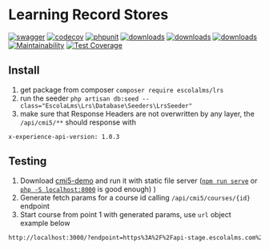 # Learning Record Stores

[![swagger](https://img.shields.io/badge/documentation-swagger-green)](https://escolalms.github.io/LRS/)
[![codecov](https://codecov.io/gh/EscolaLMS/LRS/branch/main/graph/badge.svg?token=NRAN4R8AGZ)](https://codecov.io/gh/EscolaLMS/LRS)
[![phpunit](https://github.com/EscolaLMS/LRS/actions/workflows/test.yml/badge.svg)](https://github.com/EscolaLMS/LRS/actions/workflows/test.yml)
[![downloads](https://img.shields.io/packagist/dt/escolalms/lrs)](https://packagist.org/packages/escolalms/lrs)
[![downloads](https://img.shields.io/packagist/v/escolalms/lrs)](https://packagist.org/packages/escolalms/lrs)
[![downloads](https://img.shields.io/packagist/l/escolalms/lrs)](https://packagist.org/packages/escolalms/lrs)
[![Maintainability](https://api.codeclimate.com/v1/badges/701fa6064d932feadc41/maintainability)](https://codeclimate.com/github/EscolaLMS/LRS/maintainability)
[![Test Coverage](https://api.codeclimate.com/v1/badges/701fa6064d932feadc41/test_coverage)](https://codeclimate.com/github/EscolaLMS/LRS/test_coverage)

## Install

1. get package from composer `composer require escolalms/lrs`
2. run the seeder `php artisan db:seed --class="EscolaLms\Lrs\Database\Seeders\LrsSeeder"`
3. make sure that Response Headers are not overwritten by any layer, the `/api/cmi5/**` should response with

```
x-experience-api-version: 1.0.3
```

## Testing

1. Download [cmi5-demo](https://github.com/xapijs/cmi5-demo) and run it with static file server ([`npm run serve`](https://www.npmjs.com/package/serve) or [`php -S localhost:8000`](https://www.php.net/manual/en/features.commandline.webserver.php) is good enough)
   )
2. Generate fetch params for a course id calling `/api/cmi5/courses/{id}` endpoint
3. Start course from point 1 with generated params, use `url` object example below

```bash
http://localhost:3000/?endpoint=https%3A%2F%2Fapi-stage.escolalms.com%2Ftrax%2Fapi%2Faf743842-8870-445e-9ca9-f4dcbde65efe%2Fxapi%2Fstd&fetch=https%3A%2F%2Fapi-stage.escolalms.com%2Fapi%2Fcmi5%2Ffetch%3Ftoken%3DeyJ0eXAiOiJKV1QiLCJhbGciOiJSUzI1NiJ9.eyJhdWQiOiI5NGExY2RiYi1iZTRiLTRlMjktOTRhZi1mYzk5MjI1YTQ2NmMiLCJqdGkiOiI0ZTliNGE0OTAwZWEwYmEyOWM5ODIwNmVkYzg2YWU0MDQ4M2JmZmNiMGNlYTc2OTU5YjkwZTM1ODk0ZTU2Njk2Mzc4MDA1ZWYyOGMwMmRhZSIsImlhdCI6MTY0MzA0NTEyOS4zMjgxNzgsIm5iZiI6MTY0MzA0NTEyOS4zMjgxODYsImV4cCI6MTY3NDU4MTEyOS4zMjA5MjcsInN1YiI6IjIiLCJzY29wZXMiOltdfQ.hQr_XUoEByCvgFH8S94JLmccqxlg-Zh6dPxEflWD3ABKQQcnSum10IEMrjE9_O0HMHArdwbbi8ebJv0f1XrHEgx2nkw8O5cWIbT27OBnaR86gA3yshg0g5BuM693WvWqH_kc2fK9uF9148b0vcvFsCKX3vru6gLv0NT3WhMKIt7vMSyZrBhD2i1WtgyrpiVz81Tua1f2c7Pcxbir8jijr71Y2H-ZszytxglWvXYtGzCVyY0JiiZV50-did8PhCCTGPKlg3wIYdeVTFRozbTRe-9bF660QhavJr6WMi_ymvnL8hK-BqQWEHTbVdCDXYKMM9WkodqAAk6CWcTRXzPgQT4UTvOPu_rxNMTKU-hA6xaZqGjo5esGId2FMJXxtzMp8MRR2oLxjta6fTmmlgtBXMy1s4thIDlbWIZPSLVx95m85vos2R2TxMc_hKq5FoLp_j78TsJc_zXbxphToVDKybwCAvZC0nreyV3dseNd3urtdDtPmXJnDoasSoQw38GVbj4VlxQ1gq8J9DDtOPmJ3St9j4lMDEXpjZ5WKKKnrmdmxUQi-ti1V4oZ1phARh-KeAIIwfHAR5IdCUVmj6wVvErOUMZwgo9QsvmdoxLVFEe2uwmD9W01crpEKboZ9qtG2cmIDB4PzgrUM6lIwCTtquRPlKMHX-l8PRW3hW7P9Us&actor=%7B%22mbox%22%3A%22mailto%3Aadmin%40escola-lms.com%22%2C%22objectType%22%3A%22Agent%22%2C%22name%22%3A%22Admin+A%22%7D&registration=cfddab74-b3af-4262-ba18-21b0c8f8273c&activityId=https%3A%2F%2Fapi-stage.escolalms.com%2Fxapi%2Factivities%2Fcourse%2F37%2Ftopic%2F671
```

